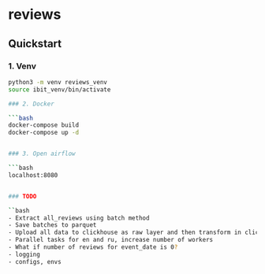 # reviews

## Quickstart


### 1. Venv

```bash
python3 -m venv reviews_venv
source ibit_venv/bin/activate

### 2. Docker

```bash
docker-compose build
docker-compose up -d


### 3. Open airflow

```bash
localhost:8080


### TODO

``bash
- Extract all_reviews using batch method
- Save batches to parquet
- Upload all data to clickhouse as raw layer and then transform in clickhouse?
- Parallel tasks for en and ru, increase number of workers 
- What if number of reviews for event_date is 0?
- logging
- configs, envs